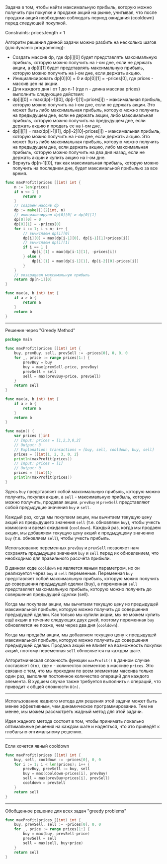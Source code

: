 Задача в том, чтобы найти максимальную прибыль, которую можно получить при покупке и продаже акций на рынке, учитывая, что после продажи акций необходимо соблюдать период ожидания (cooldown) перед следующей покупкой.

Constraints: prices.length > 1

Алгоритм решения данной задачи можно разбить на несколько шагов (для dynamic programming):

- Создать массив dp, где dp[i][0] будет представлять максимальную прибыль, которую можно получить на i-ом дне, если не держать акции, а dp[i][1] будет представлять максимальную прибыль, которую можно получить на i-ом дне, если держать акцию.
- Инициализировать dp[0][0] = 0 и dp[0][1] = -prices[0], где prices - массив цен на акции.
- Для каждого дня i от 1 до n-1 (где n - длина массива prices) выполнить следующие действия:
- dp[i][0] = max(dp[i-1][0], dp[i-1][1]+prices[i]) - максимальная прибыль, которую можно получить на i-ом дне, если не держать акции. Это может быть либо максимальная прибыль, которую можно получить на предыдущем дне, если не держать акции, либо максимальная прибыль, которую можно получить на предыдущем дне, если держать акцию и продать ее на i-ом дне.
- dp[i][1] = max(dp[i-1][1], dp[i-2][0]-prices[i]) - максимальная прибыль, которую можно получить на i-ом дне, если держать акцию. Это может быть либо максимальная прибыль, которую можно получить на предыдущем дне, если держать акцию, либо максимальная прибыль, которую можно получить на два дня назад, если не держать акции и купить акцию на i-ом дне.
- Вернуть dp[n-1][0], так как максимальная прибыль, которую можно получить на последнем дне, будет максимальной прибылью за все время.

```go
func maxProfit(prices []int) int {
    n := len(prices)
    if n <= 1 {
        return 0
    }
    // создаем массив dp
    dp := make([][2]int, n)
    // инициализируем dp[0][0] и dp[0][1]
    dp[0][0] = 0
    dp[0][1] = -prices[0]
    for i := 1; i < n; i++ {
        // вычисляем dp[i][0]
        dp[i][0] = max(dp[i-1][0], dp[i-1][1]+prices[i])
        // вычисляем dp[i][1]
        if i == 1 {
            dp[i][1] = max(dp[i-1][1], -prices[i])
        } else {
            dp[i][1] = max(dp[i-1][1], dp[i-2][0]-prices[i])
        }
    }
    // возвращаем максимальную прибыль
    return dp[n-1][0]
}

func max(a, b int) int {
    if a > b {
        return a
    }
    return b
}
```

---

Решение через "Greedy Method"

```go
package main

func maxProfit(prices []int) int {
	buy, prevBuy, sell, prevSell := -prices[0], 0, 0, 0
	for _, price := range prices[1:] {
		prevBuy = buy
		buy = max(prevSell-price, prevBuy)
		prevSell = sell
		sell = max(prevBuy+price, prevSell)
	}
	return sell
}

func max(a, b int) int {
	if a > b {
		return a
	}
	return b
}

func main() {
	var prices []int
	// Input: prices = [1,2,3,0,2]
	// Output: 3
	// Explanation: transactions = [buy, sell, cooldown, buy, sell]
	prices = []int{1, 2, 3, 0, 2}
	println(maxProfit(prices))
	// Input: prices = [1]
	// Output: 0
	prices = []int{1}
	println(maxProfit(prices))
}
```

Здесь `buy` представляет собой максимальную прибыль, которую можно получить, покупая акции, а `sell` - максимальную прибыль, которую можно получить, продавая акции. `prevBuy` и `prevSell` представляют собой предыдущие значения `buy` и `sell`.

Каждый раз, когда мы покупаем акции, мы вычитаем текущую цену акций из предыдущего значения `sell` (т.е. обновляем `buy`), чтобы учесть комиссию и время ожидания (`cooldown`). Каждый раз, когда мы продаем акции, мы добавляем текущую цену акций к предыдущему значению `buy` (т.е. обновляем `sell`), чтобы учесть прибыль.

Использование переменных `prevBuy` и `prevSell` позволяет нам сохранять предыдущие значения `buy` и `sell` перед их обновлением, что необходимо для правильного рассчёта прибыли.

В данном коде `cooldown` не является явным параметром, но он реализуется через `buy` и `sell` переменные. Переменная `buy` представляет собой максимальную прибыль, которую можно получить до совершения предыдущей сделки (buy), а переменная `sell` представляет максимальную прибыль, которую можно получить до совершения предыдущей сделки (sell).

Когда мы покупаем акции, мы вычитаем текущую цену из предыдущей максимальной прибыли, которую можно получить до совершения предыдущей сделки. Как только мы купили акции, мы не можем купить ещё акции в течение следующих двух дней, поэтому переменная `buy` обновляется не позже, чем через два дня (`cooldown`).

Когда мы продаём акции, мы добавляем текущую цену к предыдущей максимальной прибыли, которую можно получить до совершения предыдущей сделки. Продажа акций не влияет на возможность покупки акций, поэтому переменная `sell` обновляется на каждом шаге.

Алгоритмическая сложность функции `maxProfit()` в данном случае составляет `O(n)`, где `n` - количество элементов в массиве `prices`. Это связано с тем, что мы проходим по всем элементам массива только один раз, выполняя постоянное количество операций для каждого элемента. В худшем случае также требуется выполнить `n` операций, что приводит к общей сложности `O(n)`.

---

Использование жадного метода для решения этой задачи может быть менее эффективным, чем динамическое программирование. Тем не менее, мы можем рассмотреть жадный метод для этой задачи.

Идея жадного метода состоит в том, чтобы принимать локально оптимальные решения на каждом шаге и надеяться, что это приведёт к глобально оптимальному решению.

---

Если хочется явный cooldown

```go
func maxProfit(prices []int) int {
	buy, sell, cooldown := -prices[0], 0, 0
	for i := 1; i < len(prices); i++ {
		prevBuy, prevSell := buy, sell
		buy = max(cooldown-prices[i], prevBuy)
		sell = max(prevBuy+prices[i], prevSell)
		cooldown = prevSell
	}
	return sell
}
```

---

Обобщенное решение для всех задач "greedy problems"

```go
func maxProfit(prices []int) int {
	buy, prevSell, sell := -prices[0], 0, 0
	for _, price := range prices[1:] {
		buy = max(buy, prevSell-price)
		prevSell = sell
		sell = max(sell, buy+price)
	}
	return sell
}
```
